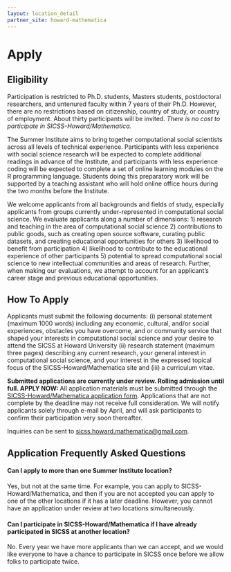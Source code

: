 ```yaml
---
layout: location_detail
partner_site: howard-mathematica
---
```


# Apply

## Eligibility

Participation is restricted to Ph.D. students, Masters students, postdoctoral researchers, and untenured faculty within 7 years of their Ph.D. However, there are no restrictions based on citizenship, country of study, or country of employment. About thirty participants will be invited. <i>There is no cost to participate in SICSS-Howard/Mathematica.</i>

The Summer Institute aims to bring together computational social scientists across all levels of technical experience. Participants with less experience with social science research will be expected to complete additional readings in advance of the Institute, and participants with less experience coding will be expected to complete a set of online learning modules on the R programming language. Students doing this preparatory work will be supported by a teaching assistant who will hold online office hours during the two months before the Institute.

We welcome applicants from all backgrounds and fields of study, especially applicants from groups currently under-represented in computational social science. We evaluate applicants along a number of dimensions: 1) research and teaching in the area of computational social science 2) contributions to public goods, such as creating open source software, curating public datasets, and creating educational opportunities for others 3) likelihood to benefit from participation 4) likelihood to contribute to the educational experience of other participants 5) potential to spread computational social science to new intellectual communities and areas of research. Further, when making our evaluations, we attempt to account for an applicant’s career stage and previous educational opportunities.

## How To Apply

Applicants must submit the following documents: (i) personal statement (maximum 1000 words) including any economic, cultural, and/or social experiences, obstacles you have overcome, and or community service that shaped your interests in computational social science and your desire to attend the SICSS at Howard University (ii) research statement (maximum three pages) describing any current research, your general interest in computational social science, and your interest in the expressed topical focus of the SICSS-Howard/Mathematica site and (iii) a curriculum vitae.

**Submitted applications are currently under review. Rolling admission until full. APPLY NOW:** All application materials must be submitted through the [SICSS-Howard/Mathematica application form](https://docs.google.com/forms/d/e/1FAIpQLSdxu2B-ab2KI8dea6Lfz_A8z0stMwS-_CtWytsqHRW1ThVMzw/viewform). Applications that are not complete by the deadline may not receive full consideration. We will notify applicants solely through e-mail by April, and will ask participants to confirm their participation very soon thereafter.

Inquiries can be sent to sicss.howard.mathematica@gmail.com.

## Application Frequently Asked Questions

#### Can I apply to more than one Summer Institute location?

Yes, but not at the same time. For example, you can apply to SICSS-Howard/Mathematica, and then if you are not accepted you can apply to one of the other locations if it has a later deadline. However, you cannot have an application under review at two locations simultaneously.

#### Can I participate in SICSS-Howard/Mathematica if I have already participated in SICSS at another location?

No. Every year we have more applicants than we can accept, and we would like everyone to have a chance to participate in SICSS once before we allow folks to participate twice.
